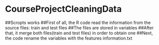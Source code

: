 # CourseProjectCleaningData
##Scropts works
##First of all, the R code read the information from the source files: train and test files
##The files are stored in variables
##After that, it merge both files(train and test files) in order to obtain one
##Next, the code rename the variables with the features information.txt
